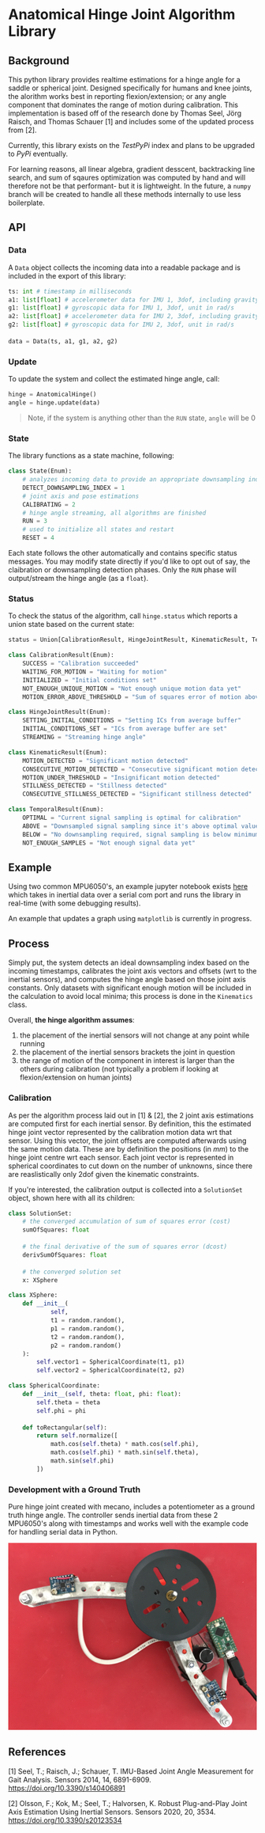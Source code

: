 # Anatomical Hinge Joint Algorithm Library

## Background

This python library provides realtime estimations for a hinge angle for a saddle or spherical joint. Designed specifically for humans and knee joints, the alorithm works best in reporting flexion/extension; or any angle component that dominates the range of motion during calibration. This implementation is based off of the research done by Thomas Seel, Jörg Raisch, and Thomas Schauer [1] and includes some of the updated process from [2].

Currently, this library exists on the *TestPyPi* index and plans to be upgraded to *PyPi* eventually.

For learning reasons, all linear algebra, gradient desscent, backtracking line search, and sum of sqaures optimization was computed by hand and will therefore not be that performant- but it is lightweight. In the future, a `numpy` branch will be created to handle all these methods internally to use less boilerplate.

## API

### Data

A `Data` object collects the incoming data into a readable package and is included in the export of this library:

```python
ts: int # timestamp in milliseconds
a1: list[float] # accelerometer data for IMU 1, 3dof, including gravity, unit doesn't matter
g1: list[float] # gyroscopic data for IMU 1, 3dof, unit in rad/s
a2: list[float] # accelerometer data for IMU 2, 3dof, including gravity, unit doesn't matter
g2: list[float] # gyroscopic data for IMU 2, 3dof, unit in rad/s

data = Data(ts, a1, g1, a2, g2)
```

### Update

To update the system and collect the estimated hinge angle, call:

```python
hinge = AnatomicalHinge()
angle = hinge.update(data)
```

> Note, if the system is anything other than the `RUN` state, `angle` will be 0

### State

The library functions as a state machine, following:

```python
class State(Enum):
    # analyzes incoming data to provide an appropriate downsampling index for the algorithms
    DETECT_DOWNSAMPLING_INDEX = 1
    # joint axis and pose estimations
    CALIBRATING = 2
    # hinge angle streaming, all algorithms are finished
    RUN = 3
    # used to initialize all states and restart
    RESET = 4
```

Each state follows the other automatically and contains specific status messages. You may modify state directly if you'd like to opt out of say, the claibration or downsampling detection phases. Only the `RUN` phase will output/stream the hinge angle (as a `float`).

### Status

To check the status of the algorithm, call `hinge.status` which reports a union state based on the current state:

```python
status = Union[CalibrationResult, HingeJointResult, KinematicResult, TemporalResult]
```

```python
class CalibrationResult(Enum):
    SUCCESS = "Calibration succeeded"
    WAITING_FOR_MOTION = "Waiting for motion"
    INITIALIZED = "Initial conditions set"
    NOT_ENOUGH_UNIQUE_MOTION = "Not enough unique motion data yet"
    MOTION_ERROR_ABOVE_THRESHOLD = "Sum of squares error of motion above threshold"
```

```python
class HingeJointResult(Enum):
    SETTING_INITIAL_CONDITIONS = "Setting ICs from average buffer"
    INITIAL_CONDITIONS_SET = "ICs from average buffer are set"
    STREAMING = "Streaming hinge angle"
```

```python
class KinematicResult(Enum):
    MOTION_DETECTED = "Significant motion detected"
    CONSECUTIVE_MOTION_DETECTED = "Consecutive significant motion detected"
    MOTION_UNDER_THRESHOLD = "Insignificant motion detected"
    STILLNESS_DETECTED = "Stillness detected"
    CONSECUTIVE_STILLNESS_DETECTED = "Significant stillness detected"
```

```python
class TemporalResult(Enum):
    OPTIMAL = "Current signal sampling is optimal for calibration"
    ABOVE = "Downsampled signal sampling since it's above optimal values"
    BELOW = "No downsampling required, signal sampling is below minimum threshold. Uncharted territory."
    NOT_ENOUGH_SAMPLES = "Not enough signal data yet"
```

## Example

Using two common MPU6050's, an example jupyter notebook exists [here](https://github.com/Nagillimi/hinge/blob/master/examples/serial_test.ipynb) which takes in inertial data over a serial com port and runs the library in real-time (with some debugging results).

An example that updates a graph using `matplotlib` is currently in progress.

## Process

Simply put, the system detects an ideal downsampling index based on the incoming timestamps, calibrates the joint axis vectors and offsets (wrt to the inertial sensors), and computes the hinge angle based on those joint axis constants. Only datasets with significant enough motion will be included in the calculation to avoid local minima; this process is done in the `Kinematics` class.

Overall, **the hinge algorithm assumes**:

1. the placement of the inertial sensors will not change at any point while running
2. the placement of the inertial sensors brackets the joint in question
3. the range of motion of the component in interest is larger than the others during calibration (not typically a problem if looking at flexion/extension on human joints)

### Calibration

As per the algorithm process laid out in [1] & [2], the 2 joint axis estimations are computed first for each inertial sensor. By definition, this the estimated hinge joint vector represented by the calibration motion data wrt that sensor. Using this vector, the joint offsets are computed afterwards using the same motion data. These are by definition the positions (in *mm*) to the hinge joint centre wrt each sensor. Each joint vector is represented in spherical coordinates to cut down on the number of unknowns, since there are reaslistically only 2dof given the kinematic constraints.

If you're interested, the calibration output is collected into a `SolutionSet` object, shown here with all its children:

```python
class SolutionSet:
    # the converged accumulation of sum of squares error (cost)
    sumOfSquares: float

    # the final derivative of the sum of squares error (dcost)
    derivSumOfSquares: float

    # the converged solution set
    x: XSphere
```

```python
class XSphere:
    def __init__(
            self,
            t1 = random.random(),
            p1 = random.random(),
            t2 = random.random(),
            p2 = random.random()
    ):
        self.vector1 = SphericalCoordinate(t1, p1)
        self.vector2 = SphericalCoordinate(t2, p2)
```

```python
class SphericalCoordinate:
    def __init__(self, theta: float, phi: float):
        self.theta = theta
        self.phi = phi

    def toRectangular(self):
        return self.normalize([
            math.cos(self.theta) * math.cos(self.phi),
            math.cos(self.phi) * math.sin(self.theta),
            math.sin(self.phi)
        ])
```

### Development with a Ground Truth

Pure hinge joint created with mecano, includes a potentiometer as a ground truth hinge angle. The controller sends inertial data from these 2 MPU6050's along with timestamps and works well with the example code for handling serial data in Python.

![ ](/pics/IMG_0733.JPG)

## References

[1] Seel, T.; Raisch, J.; Schauer, T. IMU-Based Joint Angle Measurement for Gait Analysis. Sensors 2014, 14, 6891-6909. https://doi.org/10.3390/s140406891  

[2] Olsson, F.; Kok, M.; Seel, T.; Halvorsen, K. Robust Plug-and-Play Joint Axis Estimation Using Inertial Sensors. Sensors 2020, 20, 3534. https://doi.org/10.3390/s20123534  